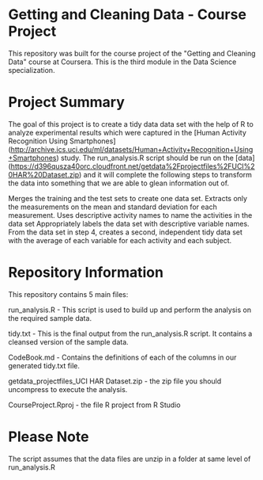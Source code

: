 # Getting and Cleaning Data - Course Project

This repository was built for the course project of the "Getting and Cleaning Data" course at Coursera.  This is the third module in the Data Science specialization.

# Project Summary
The goal of this project is to create a tidy data data set with the help of R to analyze experimental results which were captured in the [Human Activity Recognition Using Smartphones] (http://archive.ics.uci.edu/ml/datasets/Human+Activity+Recognition+Using+Smartphones) study.
The run_analysis.R script should be run on the [data] (https://d396qusza40orc.cloudfront.net/getdata%2Fprojectfiles%2FUCI%20HAR%20Dataset.zip) and it will complete the following steps to transform the data into something that we are able to glean information out of.

Merges the training and the test sets to create one data set.
Extracts only the measurements on the mean and standard deviation for each measurement.
Uses descriptive activity names to name the activities in the data set
Appropriately labels the data set with descriptive variable names.
From the data set in step 4, creates a second, independent tidy data set with the average of each variable for each activity and each subject.


# Repository Information
This repository contains 5 main files:

run_analysis.R - This script is used to build up and perform the analysis on the required sample data.

tidy.txt - This is the final output from the run_analysis.R script.  It contains a cleansed version of the sample data.

CodeBook.md - Contains the definitions of each of the columns in our generated tidy.txt file.

getdata_projectfiles_UCI HAR Dataset.zip - the zip file you should uncompress to execute the analysis.

CourseProject.Rproj - the file R project from R Studio

# Please Note

The script assumes that the data files are unzip in a folder at same level of run_analysis.R

